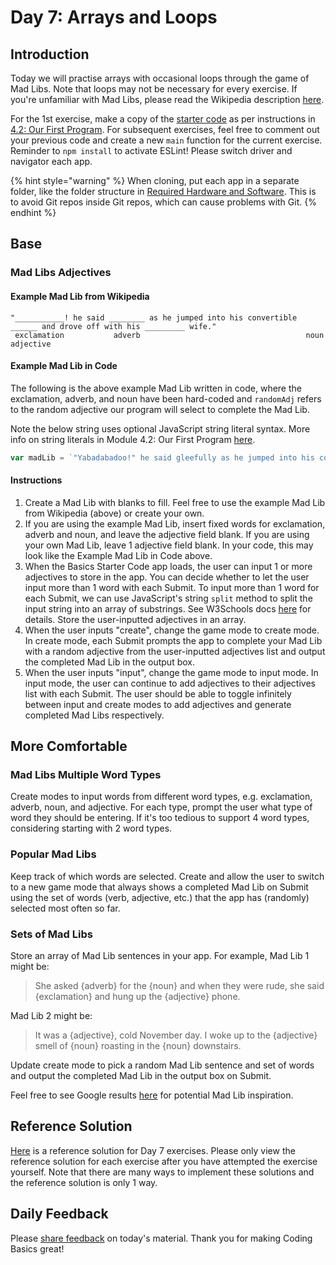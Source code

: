 # Day 7: Arrays and Loops

## Introduction

Today we will practise arrays with occasional loops through the game of Mad Libs. Note that loops may not be necessary for every exercise. If you're unfamiliar with Mad Libs, please read the Wikipedia description [here](https://en.wikipedia.org/wiki/Mad_Libs).

For the 1st exercise, make a copy of the [starter code](https://github.com/rocketacademy/basics-starter-code) as per instructions in [4.2: Our First Program](../4-getting-started-with-code/4.2-our-first-program.md#setup). For subsequent exercises, feel free to comment out your previous code and create a new `main` function for the current exercise. Reminder to `npm install` to activate ESLint! Please switch driver and navigator each app.

{% hint style="warning" %}
When cloning, put each app in a separate folder, like the folder structure in [Required Hardware and Software](../course-logistics/required-hardware-and-software.md#folder-structure-for-coding-basics). This is to avoid Git repos inside Git repos, which can cause problems with Git.
{% endhint %}

## Base

### Mad Libs Adjectives

#### Example Mad Lib from Wikipedia

```text
"___________! he said ________ as he jumped into his convertible ______ and drove off with his _________ wife."
 exclamation           adverb                                     noun                         adjective
```

#### Example Mad Lib in Code

The following is the above example Mad Lib written in code, where the exclamation, adverb, and noun have been hard-coded and `randomAdj` refers to the random adjective our program will select to complete the Mad Lib. 

Note the below string uses optional JavaScript string literal syntax. More info on string literals in Module 4.2: Our First Program [here](https://basics.rocketacademy.co/4-getting-started-with-code/4.2-our-first-program#output-formatting).

```javascript
var madLib = `"Yabadabadoo!" he said gleefully as he jumped into his convertible Tree Car and drove off with his ${randomAdj} wife.`
```

#### Instructions

1. Create a Mad Lib with blanks to fill. Feel free to use the example Mad Lib from Wikipedia \(above\) or create your own.
2. If you are using the example Mad Lib, insert fixed words for exclamation, adverb and noun, and leave the adjective field blank. If you are using your own Mad Lib, leave 1 adjective field blank. In your code, this may look like the Example Mad Lib in Code above.
3. When the Basics Starter Code app loads, the user can input 1 or more adjectives to store in the app. You can decide whether to let the user input more than 1 word with each Submit. To input more than 1 word for each Submit, we can use JavaScript's string `split` method to split the input string into an array of substrings. See W3Schools docs [here](https://www.w3schools.com/jsref/jsref_split.asp) for details. Store the user-inputted adjectives in an array.
4. When the user inputs "create", change the game mode to create mode. In create mode, each Submit prompts the app to complete your Mad Lib with a random adjective from the user-inputted adjectives list and output the completed Mad Lib in the output box.
5. When the user inputs "input", change the game mode to input mode. In input mode, the user can continue to add adjectives to their adjectives list with each Submit. The user should be able to toggle infinitely between input and create modes to add adjectives and generate completed Mad Libs respectively.

## More Comfortable

### Mad Libs Multiple Word Types

Create modes to input words from different word types, e.g. exclamation, adverb, noun, and adjective. For each type, prompt the user what type of word they should be entering. If it's too tedious to support 4 word types, considering starting with 2 word types.

### Popular Mad Libs

Keep track of which words are selected. Create and allow the user to switch to a new game mode that always shows a completed Mad Lib on Submit using the set of words \(verb, adjective, etc.\) that the app has \(randomly\) selected most often so far.

### Sets of Mad Libs

Store an array of Mad Lib sentences in your app. For example, Mad Lib 1 might be:

> She asked {adverb} for the {noun} and when they were rude, she said {exclamation} and hung up the {adjective} phone.

Mad Lib 2 might be:

> It was a {adjective}, cold November day. I woke up to the {adjective} smell of {noun} roasting in the {noun} downstairs.

Update create mode to pick a random Mad Lib sentence and set of words and output the completed Mad Lib in the output box on Submit.

Feel free to see Google results [here](https://www.google.com/search?q=mad+lib+examples&tbm=isch) for potential Mad Lib inspiration. 

## Reference Solution

[Here](https://github.com/rocketacademy/basics-starter-code/blob/day7/script.js) is a reference solution for Day 7 exercises. Please only view the reference solution for each exercise after you have attempted the exercise yourself. Note that there are many ways to implement these solutions and the reference solution is only 1 way.

## Daily Feedback

Please [share feedback](https://forms.gle/gMd9ubfvX1x2GnHCA) on today's material. Thank you for making Coding Basics great!

